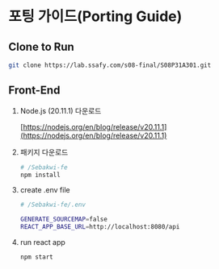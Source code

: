 # 포팅 가이드(Porting Guide)

## Clone to Run

```bash
git clone https://lab.ssafy.com/s08-final/S08P31A301.git
```

    

## Front-End 

1. Node.js (20.11.1) 다운로드
    
    [https://nodejs.org/en/blog/release/v20.11.1](https://nodejs.org/en/blog/release/v20.11.1)
    
2. 패키지 다운로드
    
    ```bash
    # /Sebakwi-fe
    npm install
    ```
    
3. create .env file
    
    ```bash
    # /Sebakwi-fe/.env
    
    GENERATE_SOURCEMAP=false
    REACT_APP_BASE_URL=http://localhost:8080/api
    ```
    
4. run react app
    
    ```bash
    npm start
    ```
